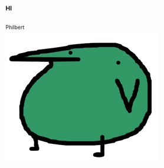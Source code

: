 <h3><b>HI</b></h3>

<br>Philbert<br>
![Philbert Photo](https://github.com/philberthung/lab.md/blob/main/Philbert_photo.webp)
